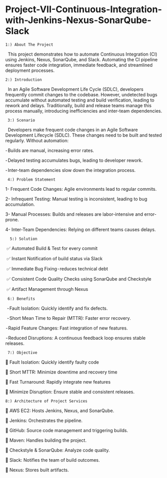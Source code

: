 # Project-VII-Continuous-Integration-with-Jenkins-Nexus-SonarQube-Slack

    1:) About The Project
  
   This project demonstrates how to automate Continuous Integration (CI) using Jenkins, Nexus, SonarQube, and Slack. Automating the CI pipeline ensures faster code integration, immediate feedback, and streamlined deployment processes.

    2:) Introduction
  
   In an Agile Software Development Life Cycle (SDLC), developers frequently commit changes to the codebase. However, undetected bugs accumulate without automated testing and build verification, leading to rework and delays. Traditionally, build and release teams manage this process manually, introducing inefficiencies and inter-team dependencies.

     3:) Scenario
  
   Developers make frequent code changes in an Agile Software Development Lifecycle (SDLC). These changes need to be built and tested regularly. Without automation:
   
   - Builds are manual, increasing error rates.
   
   - Delayed testing accumulates bugs, leading to developer rework.
   
   - Inter-team dependencies slow down the integration process.

     4:) Problem Statement
  
  1- Frequent Code Changes: Agile environments lead to regular commits.
  
  2- Infrequent Testing: Manual testing is inconsistent, leading to bug accumulation.
  
  3- Manual Processes: Builds and releases are labor-intensive and error-prone.
  
  4- Inter-Team Dependencies: Relying on different teams causes delays.
  
      5:) Solution
  
   ✅ Automated Build & Test for every commit
  
   ✅ Instant Notification of build status via Slack
  
   ✅ Immediate Bug Fixing - reduces technical debt
  
   ✅ Consistent Code Quality Checks using SonarQube and Checkstyle
  
   ✅ Artifact Management through Nexus

     6:) Benefits
  
   - Fault Isolation: Quickly identify and fix defects.
  
   - Short Mean Time to Repair (MTTR): Faster error recovery.
   
   - Rapid Feature Changes: Fast integration of new features.
   
   - Reduced Disruptions: A continuous feedback loop ensures stable releases.
  
     7:) Objective
  
  🎯 Fault Isolation: Quickly identify faulty code
  
  🎯 Short MTTR: Minimize downtime and recovery time
  
  🎯 Fast Turnaround: Rapidly integrate new features
  
  🎯 Minimize Disruption: Ensure stable and consistent releases.

    8:) Architecture of Project Services
  
  🔹 AWS EC2: Hosts Jenkins, Nexus, and SonarQube.
  
  🔹 Jenkins: Orchestrates the pipeline.
  
  🔹 GitHub: Source code management and triggering builds.
  
  🔹 Maven: Handles building the project.
  
  🔹 Checkstyle & SonarQube: Analyze code quality.
  
  🔹 Slack: Notifies the team of build outcomes.
  
  🔹 Nexus: Stores built artifacts.

